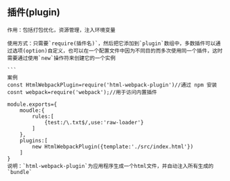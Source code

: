 ## 插件(plugin)
    作用：包括打包优化，资源管理，注入环境变量

    使用方式：只需要`require(插件名)`，然后把它添加到`plugin`数组中，多数插件可以通过选项(option)自定义，也可以在一个配置文件中因为不同目的而多次使用同一个插件，这时需要通过使用`new`操作符来创建它的一个实例

    ```
    案例
    const HtmlWebpackPlugin=require('html-webpack-plugin')//通过 npm 安装
    cosnt webpack=require('webpack');//用于访问内置插件

    module.exports={
        moudle:{
            rules:[
                {test:/\.txt$/,use:'raw-loader'}
            ]
        },
        plugins:[
            new HtmlWebpackPlugin({template:'./src/index.html'})
        ]
    }
    说明：`html-webpack-plugin`为应用程序生成一个html文件，并自动注入所有生成的`bundle`